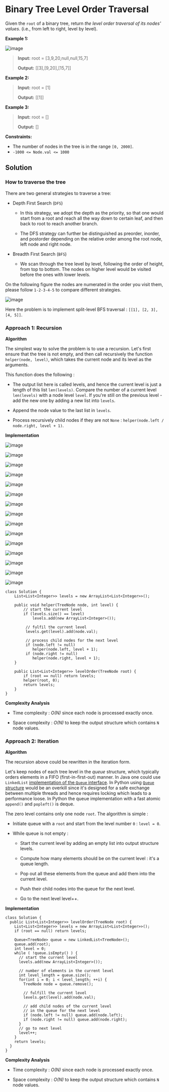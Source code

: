 # Binary Tree Level Order Traversal

Given the ```root``` of a binary tree, return *the level order traversal of its nodes' values*. (i.e., from left to right, level by level).

**Example 1:**

![image](https://user-images.githubusercontent.com/19383145/124373504-bd8c6d00-dc60-11eb-8ee2-ea484815550e.png)
> **Input:** root = [3,9,20,null,null,15,7]
> 
> **Output:** [[3],[9,20],[15,7]]

**Example 2:**
> **Input:** root = [1]
> 
> **Output:** [[1]]

**Example 3:**
> **Input:** root = []
> 
> **Output:** []

**Constraints:**
- The number of nodes in the tree is in the range ```[0, 2000]```.
- ```-1000 <= Node.val <= 1000```

## Solution

### How to traverse the tree

There are two general strategies to traverse a tree:

- Depth First Search (```DFS```)

  - In this strategy, we adopt the depth as the priority, so that one would start from a root and reach all the way down to certain leaf, and then back to root to reach another branch.

  - The DFS strategy can further be distinguished as preorder, inorder, and postorder depending on the relative order among the root node, left node and right node.

- Breadth First Search (```BFS```)

  - We scan through the tree level by level, following the order of height, from top to bottom. The nodes on higher level would be visited before the ones with lower levels.

On the following figure the nodes are numerated in the order you visit them, please follow ```1-2-3-4-5``` to compare different strategies.

![image](https://user-images.githubusercontent.com/19383145/124373637-f6791180-dc61-11eb-95c5-76f1a6b33b09.png)

Here the problem is to implement split-level BFS traversal : ```[[1], [2, 3], [4, 5]]```.

### Approach 1: Recursion

**Algorithm**

The simplest way to solve the problem is to use a recursion. Let's first ensure that the tree is not empty, and then call recursively the function ```helper(node, level)```, which takes the current node and its level as the arguments.

This function does the following :

- The output list here is called levels, and hence the current level is just a length of this list ```len(levels)```. Compare the number of a current level ```len(levels)``` with a node level ```level```. If you're still on the previous level - add the new one by adding a new list into ```levels```.

- Append the node value to the last list in ```levels```.

- Process recursively child nodes if they are not ```None``` : ```helper(node.left / node.right, level + 1)```.

**Implementation**

![image](https://user-images.githubusercontent.com/19383145/124373677-57a0e500-dc62-11eb-97bb-8490be0b4efa.png)

![image](https://user-images.githubusercontent.com/19383145/124373682-65566a80-dc62-11eb-9509-4fee75609bd7.png)

![image](https://user-images.githubusercontent.com/19383145/124373688-73a48680-dc62-11eb-9360-2910b2b6c2e6.png)

![image](https://user-images.githubusercontent.com/19383145/124373691-7c955800-dc62-11eb-95b4-31e99f1e911e.png)

![image](https://user-images.githubusercontent.com/19383145/124373696-88811a00-dc62-11eb-91cd-73ee49844652.png)

![image](https://user-images.githubusercontent.com/19383145/124373700-9171eb80-dc62-11eb-9aef-d0fe9a022575.png)

![image](https://user-images.githubusercontent.com/19383145/124373703-9d5dad80-dc62-11eb-9a19-937410e4983b.png)

![image](https://user-images.githubusercontent.com/19383145/124373708-a8184280-dc62-11eb-8f03-cbdbe5630a10.png)

![image](https://user-images.githubusercontent.com/19383145/124373711-b1a1aa80-dc62-11eb-8e2c-d0dbc7b5c0ad.png)

![image](https://user-images.githubusercontent.com/19383145/124373714-bbc3a900-dc62-11eb-983e-dedc99039844.png)

![image](https://user-images.githubusercontent.com/19383145/124373889-5ec8f280-dc64-11eb-9467-810fb669f54c.png)

![image](https://user-images.githubusercontent.com/19383145/124374647-2842a600-dc6b-11eb-9cbb-efc39bb70f8f.png)

![image](https://user-images.githubusercontent.com/19383145/124374660-43151a80-dc6b-11eb-8c57-5db7b7105dd9.png)

![image](https://user-images.githubusercontent.com/19383145/124374667-4f997300-dc6b-11eb-9dfc-6eeab727245b.png)

![image](https://user-images.githubusercontent.com/19383145/124374670-59bb7180-dc6b-11eb-8216-536d255bfa34.png)

```
class Solution {
    List<List<Integer>> levels = new ArrayList<List<Integer>>();

    public void helper(TreeNode node, int level) {
        // start the current level
        if (levels.size() == level)
            levels.add(new ArrayList<Integer>());

         // fulfil the current level
         levels.get(level).add(node.val);

         // process child nodes for the next level
         if (node.left != null)
            helper(node.left, level + 1);
         if (node.right != null)
            helper(node.right, level + 1);
    }
    
    public List<List<Integer>> levelOrder(TreeNode root) {
        if (root == null) return levels;
        helper(root, 0);
        return levels;
    }
}
```

**Complexity Analysis**

- Time complexity : *O(N)* since each node is processed exactly once.

- Space complexity : *O(N)* to keep the output structure which contains ```N``` node values.

### Approach 2: Iteration

**Algorithm**

The recursion above could be rewritten in the iteration form.

Let's keep nodes of each tree level in the *queue* structure, which typically orders elements in a FIFO (first-in-first-out) manner. In Java one could use ```LinkedList``` [implementation of the ```Queue``` interface](https://docs.oracle.com/javase/7/docs/api/java/util/Queue.html). In Python using [```Queue``` structure](https://docs.python.org/3/library/queue.html) would be an overkill since it's designed for a safe exchange between multiple threads and hence requires locking which leads to a performance loose. In Python the queue implementation with a fast atomic ```append()``` and ```popleft()``` is deque.

The zero level contains only one node ```root```. The algorithm is simple :

- Initiate queue with a ```root``` and start from the level number ```0``` : ```level = 0```.

- While queue is not empty :

  - Start the current level by adding an empty list into output structure levels.

  - Compute how many elements should be on the current level : it's a queue length.

  - Pop out all these elements from the queue and add them into the current level.

  - Push their child nodes into the queue for the next level.

  - Go to the next level level++.

**Implementation**

```
class Solution {
  public List<List<Integer>> levelOrder(TreeNode root) {
    List<List<Integer>> levels = new ArrayList<List<Integer>>();
    if (root == null) return levels;

    Queue<TreeNode> queue = new LinkedList<TreeNode>();
    queue.add(root);
    int level = 0;
    while ( !queue.isEmpty() ) {
      // start the current level
      levels.add(new ArrayList<Integer>());

      // number of elements in the current level
      int level_length = queue.size();
      for(int i = 0; i < level_length; ++i) {
        TreeNode node = queue.remove();

        // fulfill the current level
        levels.get(level).add(node.val);

        // add child nodes of the current level
        // in the queue for the next level
        if (node.left != null) queue.add(node.left);
        if (node.right != null) queue.add(node.right);
      }
      // go to next level
      level++;
    }
    return levels;
  }
}
```

**Complexity Analysis**

- Time complexity : *O(N)* since each node is processed exactly once.

- Space complexity : *O(N)* to keep the output structure which contains ```N``` node values.
